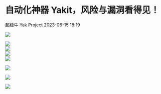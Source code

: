 #  自动化神器 Yakit，风险与漏洞看得见！   
超级牛  Yak Project   2023-06-15 18:19  
  
![](https://mmbiz.qpic.cn/mmbiz_gif/f7AtEgJhMZexYMnobjUTuF6LwqNiaLZnVetZZC5l7UTDLyyYpPSQd7zu9k1sJnbYzPAX4yyBB5LmzH33n0ntWyw/640?wx_fmt=gif "")  
  
![](https://mmbiz.qpic.cn/mmbiz_gif/f7AtEgJhMZeTaYND25Y3bSkic5aA00dMkLtr5GrIaibnCJz41PictOFulP6kXMEBeyN4nOq6nicZYI9VLQR8miarNDw/640?wx_fmt=png "")  
![](https://mmbiz.qpic.cn/mmbiz_gif/f7AtEgJhMZeTaYND25Y3bSkic5aA00dMkcYpwVNEqBdqD0Rsyul9Kbia3bRYWibCPicvbw5pTicBFEpiat1OjXLb75zA/640?wx_fmt=png "")  
![](https://mmbiz.qpic.cn/mmbiz_gif/f7AtEgJhMZeTaYND25Y3bSkic5aA00dMkjpd0rQQQiaHhyX8HSuoa0VfMerlJdEsQ7IJxgEjnItxI557iajrZh2yw/640?wx_fmt=png "")  
![](https://mmbiz.qpic.cn/mmbiz_gif/f7AtEgJhMZeTaYND25Y3bSkic5aA00dMkticXvZCqnrdeTARHHRHqiaAfK8WtfvY9ibiapIzrKfCaFXy7Q0fWco0Iibg/640?wx_fmt=png "")  
  
![](https://mmbiz.qpic.cn/mmbiz_png/f7AtEgJhMZeTaYND25Y3bSkic5aA00dMkwwZmvboicSDib5hvrxN2pFhicTWN5b17lPQoicmdMSIdGhuQJWftM0UsfQ/640?wx_fmt=png "")  
  
![](https://mmbiz.qpic.cn/mmbiz_gif/f7AtEgJhMZeTaYND25Y3bSkic5aA00dMk7VlmZxDnx9NdHVEW7gm5hnCbvMCsoVicpGI7RfeOq4TRZk7yoyz4GZg/640?wx_fmt=gif "")  
  
![](https://mmbiz.qpic.cn/mmbiz_jpg/f7AtEgJhMZexYMnobjUTuF6LwqNiaLZnVBLz6hV7peEB98SrUF6biavvicxWwSB46o43g97lPwBX1ewUmcCuNG7Dw/640?wx_fmt=jpeg "")  
  
